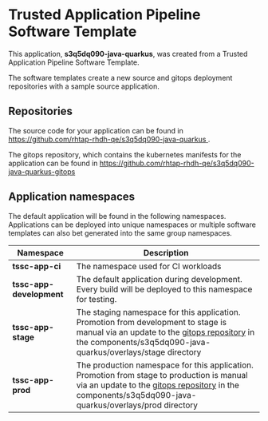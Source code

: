 # Trusted Application Pipeline Software Template

This application, **s3q5dq090-java-quarkus**, was created from a Trusted Application Pipeline Software Template.

The software templates create a new source and gitops deployment repositories with a sample source application. 

## Repositories

The source code for your application can be found in [https://github.com/rhtap-rhdh-qe/s3q5dq090-java-quarkus ](https://github.com/rhtap-rhdh-qe/s3q5dq090-java-quarkus ).
 
The gitops repository, which contains the kubernetes manifests for the application can be found in 
[https://github.com/rhtap-rhdh-qe/s3q5dq090-java-quarkus-gitops ](https://github.com/rhtap-rhdh-qe/s3q5dq090-java-quarkus-gitops ) 

## Application namespaces 

The default application will be found in the following namespaces. Applications can be deployed into unique namespaces or multiple software templates can also bet generated into the same group namespaces.  

|  Namespace   |  Description   |  
| -------- | -------- |
| **tssc-app-ci** | The namespace used for CI workloads |
| **tssc-app-development** | The default application during development. Every build will be deployed to this namespace for testing. |
| **tssc-app-stage** | The staging namespace for this application. Promotion from development to stage is manual via an update to the [gitops repository](https://github.com/rhtap-rhdh-qe/s3q5dq090-java-quarkus-gitops ) in the components/s3q5dq090-java-quarkus/overlays/stage directory |
| **tssc-app-prod** | The production namespace for this application. Promotion from stage to production is manual via an update to the [gitops repository](https://github.com/rhtap-rhdh-qe/s3q5dq090-java-quarkus-gitops ) in the components/s3q5dq090-java-quarkus/overlays/prod directory |